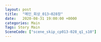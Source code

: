 ```yaml
---
layout: post
title:  "메인_회상_013~028장"
date:   2020-08-31 19:00:00 +0000
categories: Main
Tags: Story Main
SceneCode: ["scene_skip_cp013-028_q1_s10"]
---
```

